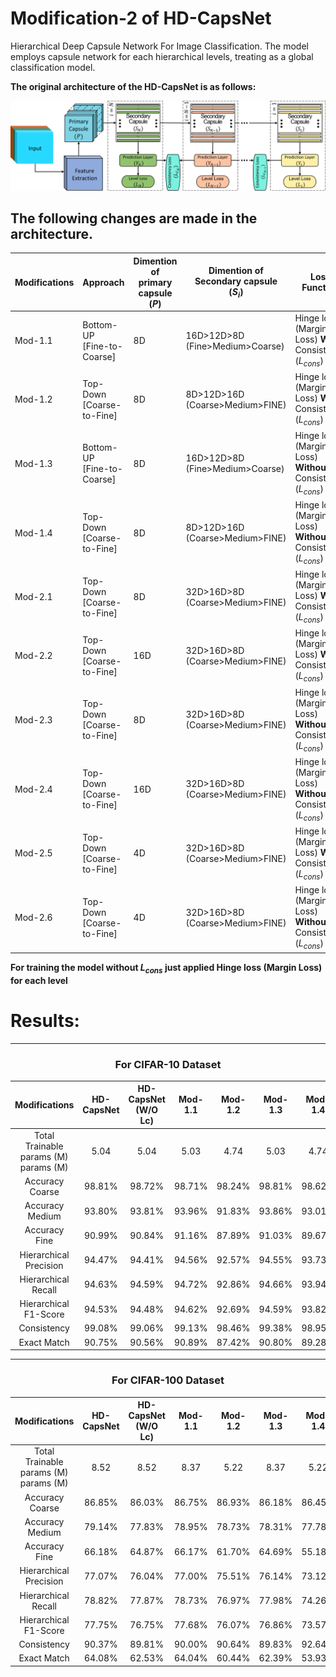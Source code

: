# Modification-2 of HD-CapsNet
Hierarchical Deep Capsule Network For Image Classification. The model employs capsule network for each hierarchical levels, treating as a global classification model.
 
**The original architecture of the HD-CapsNet is as follows:**
 
![fig:Architecture](Results/Architecture.png?raw=true "Architecture of the HD-CapsNet")
 
## The following changes are made in the architecture.
| Modifications | Approach                         | Dimention of <br />primary capsule   <br />($P$) | Dimention of <br />Secondary capsule   <br />($S_{i}$) | Loss Function                                                       |
|---------------|----------------------------------|--------------------------------------------------|--------------------------------------------------------|---------------------------------------------------------------------|
| Mod-1.1       | Bottom-UP <br />[Fine-to-Coarse] | 8D                                               | 16D>12D>8D <br />(Fine>Medium>Coarse)                  | Hinge loss (Margin Loss) **With** <br />Consistency ($L_{cons}$)    |
| Mod-1.2       | Top-Down <br />[Coarse-to-Fine]  | 8D                                               | 8D>12D>16D <br />(Coarse>Medium>FINE)                  | Hinge loss (Margin Loss) **With** <br />Consistency ($L_{cons}$)    |
| Mod-1.3       | Bottom-UP <br />[Fine-to-Coarse] | 8D                                               | 16D>12D>8D <br />(Fine>Medium>Coarse)                  | Hinge loss (Margin Loss) **Without** <br />Consistency ($L_{cons}$) |
| Mod-1.4       | Top-Down <br />[Coarse-to-Fine]  | 8D                                               | 8D>12D>16D <br />(Coarse>Medium>FINE)                  | Hinge loss (Margin Loss) **Without** <br />Consistency ($L_{cons}$) |
| Mod-2.1       | Top-Down <br />[Coarse-to-Fine]  | 8D                                               | 32D>16D>8D <br />(Coarse>Medium>FINE)                  | Hinge loss (Margin Loss) **With** <br />Consistency ($L_{cons}$)    |
| Mod-2.2       | Top-Down <br />[Coarse-to-Fine]  | 16D                                              | 32D>16D>8D <br />(Coarse>Medium>FINE)                  | Hinge loss (Margin Loss) **With** <br />Consistency ($L_{cons}$)    |
| Mod-2.3       | Top-Down <br />[Coarse-to-Fine]  | 8D                                               | 32D>16D>8D <br />(Coarse>Medium>FINE)                  | Hinge loss (Margin Loss) **Without** <br />Consistency ($L_{cons}$) |
| Mod-2.4       | Top-Down <br />[Coarse-to-Fine]  | 16D                                              | 32D>16D>8D <br />(Coarse>Medium>FINE)                  | Hinge loss (Margin Loss) **Without** <br />Consistency ($L_{cons}$) |
| Mod-2.5       | Top-Down <br />[Coarse-to-Fine]  | 4D                                               | 32D>16D>8D <br />(Coarse>Medium>FINE)                  | Hinge loss (Margin Loss) **With** <br />Consistency ($L_{cons}$)    |
| Mod-2.6       | Top-Down <br />[Coarse-to-Fine]  | 4D                                               | 32D>16D>8D <br />(Coarse>Medium>FINE)                  | Hinge loss (Margin Loss) **Without** <br />Consistency ($L_{cons}$) |

**For training the model without $L_{cons}$ just applied Hinge loss (Margin Loss) for each level**

# Results:

***
<h3 align="center"> For CIFAR-10 Dataset </h3>

|                   Modifications                   | HD-CapsNet | HD-CapsNet <br />(W/O Lc) | Mod-1.1 | Mod-1.2 | Mod-1.3 | Mod-1.4 | Mod-2.1 | Mod-2.2 | Mod-2.3 | Mod-2.4 | Mod-2.5 | Mod-2.6 |
|:-------------------------------------------------:|:----------:|:-------------------------:|:-------:|:-------:|:-------:|:-------:|:-------:|:-------:|:-------:|:-------:|:-------:|:-------:|
| Total  Trainable <br />params (M)      params (M) |    5.04    |            5.04           |   5.03  |   4.74  |   5.03  |   4.74  |   4.84  |   4.84  |   4.84  |   4.84  |   4.84  |   4.84  |
|                  Accuracy Coarse                  |   98.81%   |           98.72%          |  98.71% |  98.24% |  98.81% |  98.62% |  98.76% |  97.88% |  98.33% |  98.24% |  98.41% |  98.67% |
|                  Accuracy Medium                  |   93.80%   |           93.81%          |  93.96% |  91.83% |  93.86% |  93.01% |  93.36% |  89.79% |  91.13% |  90.96% |  91.42% |  92.74% |
|                   Accuracy Fine                   |   90.99%   |           90.84%          |  91.16% |  87.89% |  91.03% |  89.67% |  90.26% |  85.83% |  87.65% |  87.24% |  87.96% |  89.45% |
|               Hierarchical Precision              |   94.47%   |           94.41%          |  94.56% |  92.57% |  94.55% |  93.73% |  94.09% |  91.12% |  92.32% |  92.09% |  92.55% |  93.58% |
|                Hierarchical Recall                |   94.63%   |           94.59%          |  94.72% |  92.86% |  94.66% |  93.94% |  94.30% |  91.41% |  92.54% |  92.35% |  92.80% |  93.74% |
|               Hierarchical F1-Score               |   94.53%   |           94.48%          |  94.62% |  92.69% |  94.59% |  93.82% |  94.18% |  91.24% |  92.41% |  92.20% |  92.66% |  93.64% |
|                    Consistency                    |   99.08%   |           99.06%          |  99.13% |  98.46% |  99.38% |  98.95% |  98.94% |  98.44% |  98.75% |  98.62% |  98.65% |  99.10% |
|                    Exact Match                    |   90.75%   |           90.56%          |  90.89% |  87.42% |  90.80% |  89.28% |  89.85% |  85.28% |  87.25% |  86.75% |  87.47% |  89.16% |

***
<h3 align="center"> For CIFAR-100 Dataset </h3>

|                   Modifications                   | HD-CapsNet | HD-CapsNet <br />(W/O Lc) | Mod-1.1 | Mod-1.2 | Mod-1.3 | Mod-1.4 | Mod-2.1 | Mod-2.2 | Mod-2.3 | Mod-2.4 |
|:-------------------------------------------------:|:----------:|:-------------------------:|:-------:|:-------:|:-------:|:-------:|:-------:|:-------:|:-------:|:-------:|
| Total  Trainable <br />params (M)      params (M) |    8.52    |            8.52           |   8.37  |   5.22  |   8.37  |   5.22  |   5.55  |   5.55  |   5.55  |   5.55  |
|                  Accuracy Coarse                  |   86.85%   |           86.03%          |  86.75% |  86.93% |  86.18% |  86.45% |  86.57% |  87.40% |  86.03% |  86.78% |
|                  Accuracy Medium                  |   79.14%   |           77.83%          |  78.95% |  78.73% |  78.31% |  77.78% |  78.33% |  79.22% |  77.48% |  78.88% |
|                   Accuracy Fine                   |   66.18%   |           64.87%          |  66.17% |  61.70% |  64.69% |  55.18% |  57.08% |  58.31% |  57.01% |  56.86% |
|               Hierarchical Precision              |   77.07%   |           76.04%          |  77.00% |  75.51% |  76.14% |  73.12% |  73.86% |  74.70% |  73.34% |  73.97% |
|                Hierarchical Recall                |   78.82%   |           77.87%          |  78.73% |  76.97% |  77.98% |  74.26% |  75.00% |  75.98% |  74.73% |  75.40% |
|               Hierarchical F1-Score               |   77.75%   |           76.75%          |  77.68% |  76.07% |  76.86% |  73.57% |  74.31% |  75.20% |  73.88% |  74.52% |
|                    Consistency                    |   90.37%   |           89.81%          |  90.00% |  90.64% |  89.83% |  92.64% |  92.51% |  91.76% |  90.90% |  91.03% |
|                    Exact Match                    |   64.08%   |           62.53%          |  64.04% |  60.44% |  62.39% |  53.93% |  56.10% |  57.00% |  55.79% |  55.68% |
			
